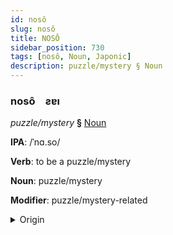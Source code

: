 ```yaml
---
id: nosô
slug: nosô
title: NOSÔ
sidebar_position: 730
tags: [nosô, Noun, Japonic]
description: puzzle/mystery § Noun
---
```


### nosô&emsp;<span kind="abugida">ƨɐı</span>

*puzzle/mystery* **§** [Noun](../../tags/Noun)

**IPA**: /ˈnɑ.so/

**Verb**: to be a puzzle/mystery

**Noun**: puzzle/mystery

**Modifier**: puzzle/mystery-related

<details>
    <summary>Origin</summary>
    Japanese なぞ nazo [na̠zo̞]<br/>
    <em>Japonic Language Family</em>
</details>